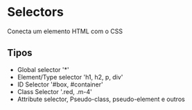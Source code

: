 # Selectors

Conecta um elemento HTML com o CSS

## Tipos

*   Global selector '*'
*   Element/Type selector 'h1, h2, p, div'
*   ID Selector '#box, #container'
*   Class Selector '.red, .m-4'
*   Attribute selector, Pseudo-class, pseudo-element e outros
